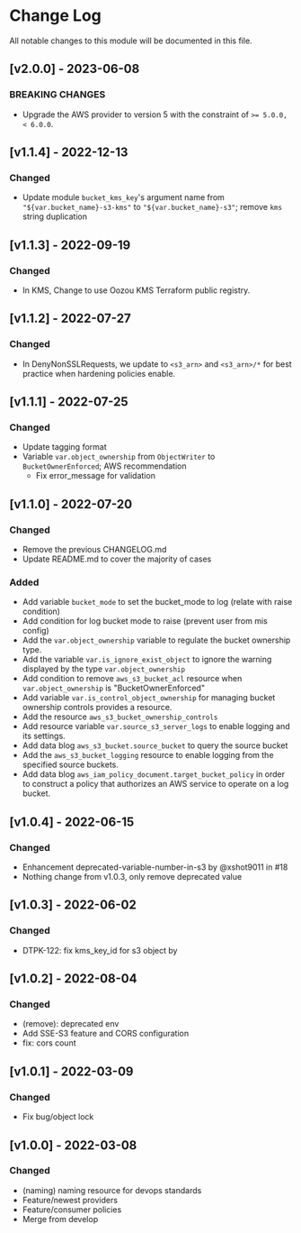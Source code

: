 # Change Log

All notable changes to this module will be documented in this file.

## [v2.0.0] - 2023-06-08

### BREAKING CHANGES

- Upgrade the AWS provider to version 5 with the constraint of `>= 5.0.0, < 6.0.0`.

## [v1.1.4] - 2022-12-13

### Changed

- Update module `bucket_kms_key`'s argument name from `"${var.bucket_name}-s3-kms"` to `"${var.bucket_name}-s3"`; remove `kms` string duplication

## [v1.1.3] - 2022-09-19

### Changed

- In KMS, Change to use Oozou KMS Terraform public registry.

## [v1.1.2] - 2022-07-27

### Changed

- In DenyNonSSLRequests, we update to `<s3_arn>` and `<s3_arn>/*` for best practice when hardening policies enable.

## [v1.1.1] - 2022-07-25

### Changed

- Update tagging format
- Variable `var.object_ownership` from `ObjectWriter` to `BucketOwnerEnforced`; AWS recommendation
    - Fix error_message for validation

## [v1.1.0] - 2022-07-20

### Changed

- Remove the previous CHANGELOG.md
- Update README.md to cover the majority of cases

### Added

- Add variable `bucket_mode` to set the bucket_mode to log (relate with raise condition)
- Add condition for log bucket mode to raise (prevent user from mis config)
- Add the `var.object_ownership` variable to regulate the bucket ownership type.
- Add the variable `var.is_ignore_exist_object` to ignore the warning displayed by the type `var.object_ownership`
- Add condition to remove `aws_s3_bucket_acl` resource when `var.object_ownership` is "BucketOwnerEnforced"
- Add variable `var.is_control_object_ownership` for managing bucket ownership controls provides a resource.
- Add the resource `aws_s3_bucket_ownership_controls`
- Add resource variable `var.source_s3_server_logs` to enable logging and its settings.
- Add data blog `aws_s3_bucket.source_bucket` to query the source bucket
- Add the `aws_s3_bucket_logging` resource to enable logging from the specified source buckets.
- Add data blog `aws_iam_policy_document.target_bucket_policy` in order to construct a policy that authorizes an AWS service to operate on a log bucket.

## [v1.0.4] - 2022-06-15

### Changed

- Enhancement deprecated-variable-number-in-s3 by @xshot9011 in #18
- Nothing change from v1.0.3, only remove deprecated value

## [v1.0.3] - 2022-06-02

### Changed

- DTPK-122: fix kms_key_id for s3 object by

## [v1.0.2] - 2022-08-04

### Changed

- (remove): deprecated env
- Add SSE-S3 feature and CORS configuration
- fix: cors count

## [v1.0.1] - 2022-03-09

### Changed
- Fix bug/object lock

## [v1.0.0] - 2022-03-08

### Changed

- (naming) naming resource for devops standards
- Feature/newest providers
- Feature/consumer policies
- Merge from develop
